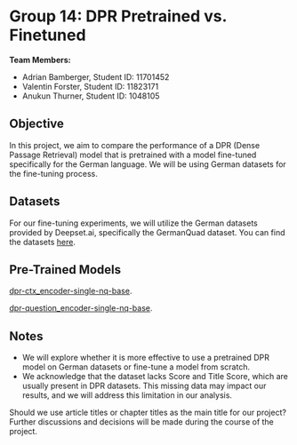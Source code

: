 # Group 14: DPR Pretrained vs. Finetuned

**Team Members:**
- Adrian Bamberger, Student ID: 11701452
- Valentin Forster, Student ID: 11823171
- Anukun Thurner, Student ID: 1048105

## Objective

In this project, we aim to compare the performance of a DPR (Dense Passage Retrieval) model that is pretrained with a model fine-tuned specifically for the German language. We will be using German datasets for the fine-tuning process.

## Datasets

For our fine-tuning experiments, we will utilize the German datasets provided by Deepset.ai, specifically the GermanQuad dataset. You can find the datasets [here](https://www.deepset.ai/germanquad).

## Pre-Trained Models

[dpr-ctx_encoder-single-nq-base](https://huggingface.co/facebook/dpr-ctx_encoder-single-nq-base).

[dpr-question_encoder-single-nq-base](https://huggingface.co/facebook/dpr-question_encoder-single-nq-base).

## Notes

- We will explore whether it is more effective to use a pretrained DPR model on German datasets or fine-tune a model from scratch.
- We acknowledge that the dataset lacks Score and Title Score, which are usually present in DPR datasets. This missing data may impact our results, and we will address this limitation in our analysis.

Should we use article titles or chapter titles as the main title for our project? Further discussions and decisions will be made during the course of the project.


